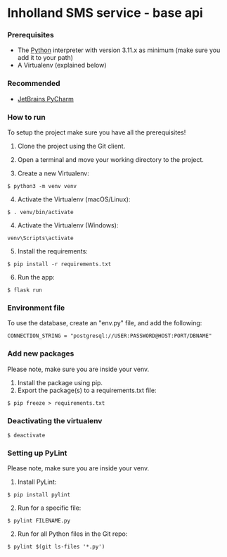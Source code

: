 # Inholland SMS service - base api

### Prerequisites
* The [Python](https://www.python.org/) interpreter with version 3.11.x as minimum (make sure you add it to your path)
* A Virtualenv (explained below)

### Recommended
* [JetBrains PyCharm](https://www.jetbrains.com/pycharm/)

### How to run
To setup the project make sure you have all the prerequisites!

1. Clone the project using the Git client.

2. Open a terminal and move your working directory to the project.

3. Create a new Virtualenv:
```
$ python3 -m venv venv
```

4. Activate the Virtualenv (macOS/Linux):
```
$ . venv/bin/activate
```
4. Activate the Virtualenv (Windows):
```
venv\Scripts\activate
```

5. Install the requirements:
```
$ pip install -r requirements.txt
```

6. Run the app:
```
$ flask run
```

### Environment file
To use the database, create an "env.py" file, and add the following:
```
CONNECTION_STRING = "postgresql://USER:PASSWORD@HOST:PORT/DBNAME"
```

### Add new packages
Please note, make sure you are inside your venv.
1. Install the package using pip.
2. Export the package(s) to a requirements.txt file:
```
$ pip freeze > requirements.txt
```

### Deactivating the virtualenv
```
$ deactivate
```

### Setting up PyLint
Please note, make sure you are inside your venv.
1. Install PyLint:
```
$ pip install pylint
```

2. Run for a specific file:
```
$ pylint FILENAME.py
```
2. Run for all Python files in the Git repo:
```
$ pylint $(git ls-files '*.py')
```